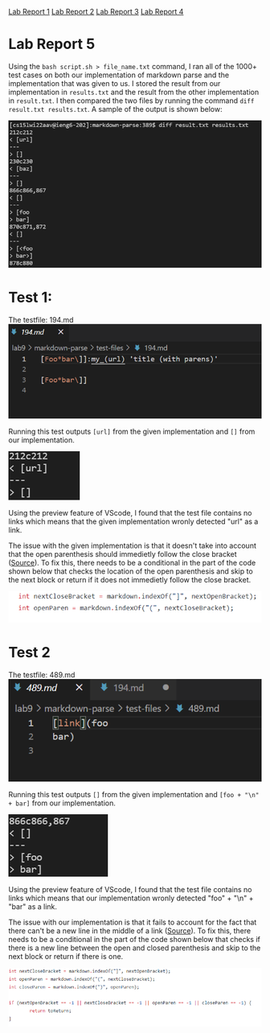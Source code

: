 [Lab Report 1](https://richard21a.github.io/cse15l-lab-reports//lab-report-1-week-2.html)
[Lab Report 2](https://richard21a.github.io/cse15l-lab-reports/lab-report-2-week-4.html)
[Lab Report 3](https://richard21a.github.io/cse15l-lab-reports/lab-report-3/lab-report-3-week-6.html)
[Lab Report 4](https://richard21a.github.io/cse15l-lab-reports/lab-report-4/lab-report-4-week-8.html)

# Lab Report 5

Using the ``bash script.sh > file_name.txt`` command, I ran all of the 1000+ test cases on both our implementation of markdown parse and the implementation that was given to us. I stored the result from our implementation in ``results.txt`` and the result from the other implementation in ``result.txt``. I then compared the two files by running the command ``diff result.txt results.txt``. A sample of the output is shown below:

![image](sampleoutput.png)

# Test 1:

The testfile: 194.md
![image](194.png)

Running this test outputs `[url]` from the given implementation and `[]` from our implementation.

![image](output194.png)

Using the preview feature of VScode, I found that the test file contains no links which means that the given implementation wronly detected "url" as a link.

The issue with the given implementation is that it doesn't take into account that the open parenthesis should immedietly follow the close bracket ([Source](https://spec.commonmark.org/0.30/#links)). To fix this, there needs to be a conditional in the part of the code shown below that checks the location of the open parenthesis and skip to the next block or return if it does not immedietly follow the close bracket.

![Image](194problem.png)

# Test 2

The testfile: 489.md
![image](489.png)

Running this test outputs `[]` from the given implementation and 
`[foo + "\n" + bar]` from our implementation.

![image](489output.png)

Using the preview feature of VScode, I found that the test file contains no links which means that our implementation wronly detected "foo" + "\n" + "bar" as a link.

The issue with our implementation is that it fails to account for the fact that there can't be a new line in the middle of a link ([Source](https://spec.commonmark.org/0.30/#links)). To fix this, there needs to be a conditional in the part of the code shown below that checks if there is a new line between the open and closed parenthesis and skip to the next block or return if there is one.

![Image](489problem.png)